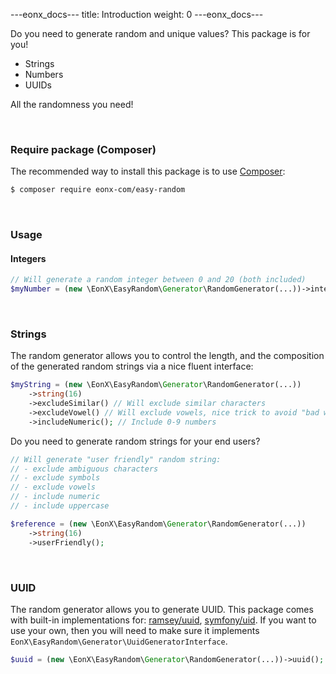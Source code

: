 ---eonx_docs---
title: Introduction
weight: 0
---eonx_docs---

Do you need to generate random and unique values? This package is for you!

- Strings
- Numbers
- UUIDs

All the randomness you need!

<br>

### Require package (Composer)

The recommended way to install this package is to use [Composer][1]:

```bash
$ composer require eonx-com/easy-random
```

<br>

### Usage

#### Integers

```php
// Will generate a random integer between 0 and 20 (both included)
$myNumber = (new \EonX\EasyRandom\Generator\RandomGenerator(...))->integer(0, 20);
```

<br>

### Strings

The random generator allows you to control the length, and the composition of the generated random strings via a nice
fluent interface:

```php
$myString = (new \EonX\EasyRandom\Generator\RandomGenerator(...))
    ->string(16)
    ->excludeSimilar() // Will exclude similar characters
    ->excludeVowel() // Will exclude vowels, nice trick to avoid "bad words" in generated random strings
    ->includeNumeric(); // Include 0-9 numbers
```

Do you need to generate random strings for your end users?

```php
// Will generate "user friendly" random string:
// - exclude ambiguous characters
// - exclude symbols
// - exclude vowels
// - include numeric
// - include uppercase

$reference = (new \EonX\EasyRandom\Generator\RandomGenerator(...))
    ->string(16)
    ->userFriendly();
```

<br>

### UUID

The random generator allows you to generate UUID.
This package comes with built-in implementations for: [ramsey/uuid][3], [symfony/uid][2].
If you want to use your own, then you will need to make sure it implements `EonX\EasyRandom\Generator\UuidGeneratorInterface`.

```php
$uuid = (new \EonX\EasyRandom\Generator\RandomGenerator(...))->uuid();
```

[1]: https://getcomposer.org/

[2]: https://symfony.com/doc/current/components/uid.html

[3]: https://github.com/ramsey/uuid
